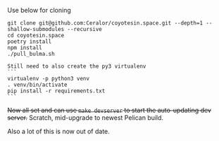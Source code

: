 Use below for cloning

```
git clone git@github.com:Ceralor/coyotesin.space.git --depth=1 --shallow-submodules --recursive
cd coyotesin.space
poetry install
npm install
./pull_bulma.sh
```

~~~
Still need to also create the py3 virtualenv
```
virtualenv -p python3 venv
. venv/bin/activate
pip install -r requirements.txt
```
~~~

~~Now all set and can use `make devserver` to start the auto-updating dev server.~~ Scratch, mid-upgrade to newest Pelican build.

Also a lot of this is now out of date.